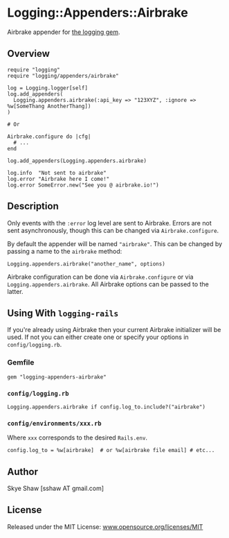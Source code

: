# Logging::Appenders::Airbrake

Airbrake appender for [the logging gem](https://github.com/TwP/logging).

## Overview

    require "logging"
    require "logging/appenders/airbrake"

	log = Logging.logger[self]
	log.add_appenders(
	  Logging.appenders.airbrake(:api_key => "123XYZ", :ignore => %w[SomeThang AnotherThang])
    )

    # Or

    Airbrake.configure do |cfg|
      # ...
    end

	log.add_appenders(Logging.appenders.airbrake)
	
	log.info  "Not sent to airbrake"
	log.error "Airbrake here I come!"
	log.error SomeError.new("See you @ airbrake.io!")	

## Description

Only events with the `:error` log level are sent to Airbrake. Errors are not sent asynchronously,
though this can be changed via `Airbrake.configure`.

By default the appender  will be named `"airbrake"`. This can be changed by passing a name
to the `airbrake` method:

    Logging.appenders.airbrake("another_name", options)

Airbrake configuration can be done via `Airbrake.configure` or via `Logging.appenders.airbrake`. 
All Airbrake options can be passed to the latter.

## Using With `logging-rails`

If you're already using Airbrake then your current Airbrake initializer will be used.
If not you can either create one or specify your options in `config/logging.rb`.

### Gemfile

	gem "logging-appenders-airbrake"

### `config/logging.rb`

	Logging.appenders.airbrake if config.log_to.include?("airbrake")

### `config/environments/xxx.rb`

Where `xxx` corresponds to the desired `Rails.env`.

	config.log_to = %w[airbrake]  # or %w[airbrake file email] # etc...

## Author

Skye Shaw [sshaw AT gmail.com]

## License

Released under the MIT License: www.opensource.org/licenses/MIT
